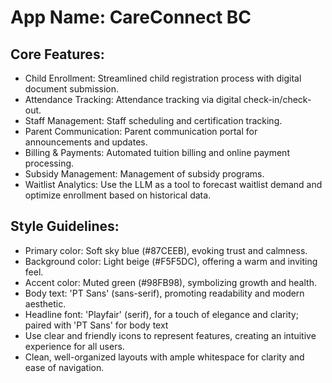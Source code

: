 # **App Name**: CareConnect BC

## Core Features:

- Child Enrollment: Streamlined child registration process with digital document submission.
- Attendance Tracking: Attendance tracking via digital check-in/check-out.
- Staff Management: Staff scheduling and certification tracking.
- Parent Communication: Parent communication portal for announcements and updates.
- Billing & Payments: Automated tuition billing and online payment processing.
- Subsidy Management: Management of subsidy programs.
- Waitlist Analytics: Use the LLM as a tool to forecast waitlist demand and optimize enrollment based on historical data.

## Style Guidelines:

- Primary color: Soft sky blue (#87CEEB), evoking trust and calmness.
- Background color: Light beige (#F5F5DC), offering a warm and inviting feel.
- Accent color: Muted green (#98FB98), symbolizing growth and health.
- Body text: 'PT Sans' (sans-serif), promoting readability and modern aesthetic.
- Headline font: 'Playfair' (serif), for a touch of elegance and clarity; paired with 'PT Sans' for body text
- Use clear and friendly icons to represent features, creating an intuitive experience for all users.
- Clean, well-organized layouts with ample whitespace for clarity and ease of navigation.